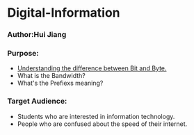 # Digital-Information
### Author:Hui Jiang
### Purpose: 
* [Understanding the difference between Bit and Byte.](https://github.com/cnhuijiang/Digital-Information/blob/master/Bit%20and%20Byte.mdm)
* What is the Bandwidth?
* What's the Prefiexs meaning?
### Target Audience:
* Students who are interested in information technology.
* People who are confused about the speed of their internet.
